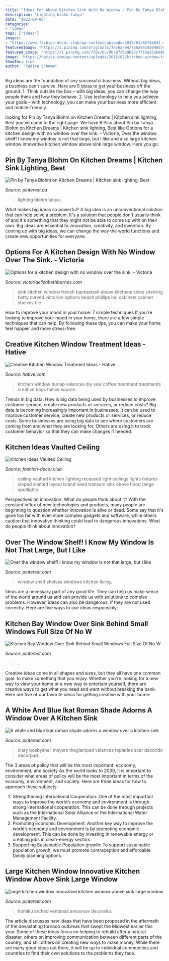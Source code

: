 ```yaml
---
title: "Ideas For Above Kitchen Sink With No Window - Pin By Tanya Blohm On Kitchen Dreams"
description: "Lighting blohm tanya"
date: "2023-09-06"
categories:
- "ideas"
tags: ["ideas"]
images:
- "https://www.fashion-decor.club/wp-content/uploads/2019/01/85748841-47256914.jpg"
featuredImage: "https://i.pinimg.com/originals/7a/6a/94/7a6a94c45046574ac7855a45c1fc506b.jpg"
featured_image: "https://i.pinimg.com/736x/6c/9b/87/6c9b87c7715a35ab088b2e955f33991e.jpg"
image: "https://hative.com/wp-content/uploads/2015/02/kitchen-window-treatments/8-kitchen-window-treatments.jpg"
ShowToc: true
author: "Yadira Schumm"
---
```



Big ideas are the foundation of any successful business. Without big ideas, a business can't survive. Here are 5 ideas to get your business off the ground: 1. Think outside the box – with big ideas, you can change the way people think and how they behave. 2. Use technology to help you achieve your goals – with technology, you can make your business more efficient and mobile-friendly. 
	

		
looking for Pin by Tanya Blohm on Kitchen Dreams | Kitchen sink lighting, Best you've came to the right page. We have 8 Pics about Pin by Tanya Blohm on Kitchen Dreams | Kitchen sink lighting, Best like Options for a kitchen design with no window over the sink. - Victoria, Over the window shelf! I know my window is not that large, but I like and also large kitchen window innovative kitchen window above sink large window. Here you go:
		
    
## Pin By Tanya Blohm On Kitchen Dreams | Kitchen Sink Lighting, Best

<img loading=lazy src="https://i.pinimg.com/736x/11/86/3b/11863b57503002b8d65c8a60067839fe--kitchen-knobs-kitchen-pendants.jpg" onerror="this.onerror=null;this.src='https://tse1.mm.bing.net/th?id=OIP.WEj7dXJR72EXhddgmRkTmgHaJ4&amp;pid=15.1';" alt="Pin by Tanya Blohm on Kitchen Dreams | Kitchen sink lighting, Best">

_Source: pinterest.ca_

>lighting blohm tanya. 

	

What makes big ideas so powerful?
A big idea is an unconventional solution that can help solve a problem. It's a solution that people don't usually think of and it's something that they might not be able to come up with on their own. Big ideas are essential to innovation, creativity, and invention. By coming up with big ideas, we can change the way the world functions and create new opportunities for everyone.

    
## Options For A Kitchen Design With No Window Over The Sink. - Victoria

<img loading=lazy src="http://victoriaelizabethbarnes.com/wp-content/uploads/2015/11/no-window-over-kitchen-sink7.jpg" onerror="this.onerror=null;this.src='https://tse1.mm.bing.net/th?id=OIP.CshEw6K98xZwsMRnjbzMxgAAAA&amp;pid=15.1';" alt="Options for a kitchen design with no window over the sink. - Victoria">

_Source: victoriaelizabethbarnes.com_

>sink kitchen window french backsplash above kitchens sinks shelving betty curved victorian options beach phillips lou cabinets cabinet shelves tile. 

	

How to improve your mood in your home: 7 simple techniques
If you're looking to improve your mood in your home, there are a few simple techniques that can help. By following these tips, you can make your home feel happier and more stress-free.

    
## Creative Kitchen Window Treatment Ideas - Hative

<img loading=lazy src="https://hative.com/wp-content/uploads/2015/02/kitchen-window-treatments/8-kitchen-window-treatments.jpg" onerror="this.onerror=null;this.src='https://tse1.mm.bing.net/th?id=OIP.SIzNOEfDNZTM7_vIQEBhzQHaLH&amp;pid=15.1';" alt="Creative Kitchen Window Treatment Ideas - Hative">

_Source: hative.com_

>kitchen window burlap valances diy sew coffee treatment treatments creative bags hative source. 

	

Trends in big data: How is big data being used by businesses to improve customer service, create new products or services, or reduce costs?
Big data is becoming increasingly important in businesses. It can be used to improve customer service, create new products or services, or reduce costs. Some businesses are using big data to see where customers are coming from and what they are looking for. Others are using it to track customer behavior so that they can make changes if needed.

    
## Kitchen Ideas Vaulted Ceiling

<img loading=lazy src="https://www.fashion-decor.club/wp-content/uploads/2019/01/85748841-47256914.jpg" onerror="this.onerror=null;this.src='https://tse1.mm.bing.net/th?id=OIP.eebkUxyd0qmZVPYzQ5cfYgAAAA&amp;pid=15.1';" alt="Kitchen Ideas Vaulted Ceiling">

_Source: fashion-decor.club_

>ceiling vaulted kitchen lighting recessed light ceilings lights fixtures sloped slanted layout island need transom sink above hood range spotlights. 

	

Perspectives on innovation: What do people think about it?
With the constant influx of new technologies and products, many people are beginning to question whether innovation is alive or dead. Some say that it's gone too far with ever-more complex gadgets and software, while others caution that innovative thinking could lead to dangerous innovations. What do people think about innovation?

    
## Over The Window Shelf! I Know My Window Is Not That Large, But I Like

<img loading=lazy src="https://i.pinimg.com/736x/77/fe/34/77fe34f14eb066dd16088e5ad91d8f99--window-shelves-kitchen-shelves.jpg" onerror="this.onerror=null;this.src='https://tse4.mm.bing.net/th?id=OIP.St5cPZ1amfU7dvi04tv7QAEeEs&amp;pid=15.1';" alt="Over the window shelf! I know my window is not that large, but I like">

_Source: pinterest.com_

>window shelf shelves windows kitchen living. 

	

Ideas are a necessary part of any good life. They can help us make sense of the world around us and can provide us with solutions to complex problems. However, ideas can also be dangerous, if they are not used correctly. Here are five ways to use ideas responsibly: 

    
## Kitchen Bay Window Over Sink Behind Small Windows Full Size Of No W

<img loading=lazy src="https://i.pinimg.com/originals/7a/6a/94/7a6a94c45046574ac7855a45c1fc506b.jpg" onerror="this.onerror=null;this.src='https://tse2.mm.bing.net/th?id=OIP.1Bo5uaplEWJr9eAbBu5-mwHaLH&amp;pid=15.1';" alt="Kitchen Bay Window Over Sink Behind Small Windows Full Size Of No W">

_Source: pinterest.com_

>. 

	

Creative ideas come in all shapes and sizes, but they all have one common goal: to make something that you enjoy. Whether you're looking for a new way to view your home or a new way to entertain yourself, there are creative ways to get what you need and want without breaking the bank. Here are five of our favorite ideas for getting creative with your home: 

    
## A White And Blue Ikat Roman Shade Adorns A Window Over A Kitchen Sink

<img loading=lazy src="https://i.pinimg.com/736x/6c/9b/87/6c9b87c7715a35ab088b2e955f33991e.jpg" onerror="this.onerror=null;this.src='https://tse4.mm.bing.net/th?id=OIP.aZ580GxFEwv2woLve0RgWQHaLH&amp;pid=15.1';" alt="A white and blue ikat roman shade adorns a window over a kitchen sink">

_Source: pinterest.com_

>clary bosbyshell meyers theglampad valances topiaries scar decorido decorpad. 

	

The 3 areas of policy that will be the most important: economy, environment, and society
As the world looks to 2030, it is important to consider what areas of policy will be the most important in terms of the economy, environment, and society. Here are three ideas for how to approach these subjects: 
1. Strengthening International Cooperation: One of the most important ways to improve the world’s economy and environment is through strong international cooperation. This can be done through projects such as the International Solar Alliance or the International Water Management Facility. 
2. Promoting Economic Development: Another key way to improve the world’s economy and environment is by promoting economic development. This can be done by investing in renewable energy or creating jobs in clean-energy sectors. 
3. Supporting Sustainable Population growth: To support sustainable population growth, we must promote contraception and affordable family planning options.

    
## Large Kitchen Window Innovative Kitchen Window Above Sink Large Window

<img loading=lazy src="https://i.pinimg.com/736x/4f/cc/b6/4fccb6f959c4078d22a3c336b05d1895.jpg" onerror="this.onerror=null;this.src='https://tse1.mm.bing.net/th?id=OIP._BUA_UruWXI8AzfDVged9AHaFj&amp;pid=15.1';" alt="large kitchen window innovative kitchen window above sink large window">

_Source: pinterest.com_

>homiku arched ventanas amaxmav decoratio. 

	

The article discusses new ideas that have been proposed in the aftermath of the devastating tornado outbreak that swept the Midwest earlier this year. Some of these ideas focus on helping to rebuild after a natural disaster, others on improving communication between different parts of the country, and still others on creating new ways to make money. While there are many good ideas out there, it will be up to individual communities and countries to find their own solutions to the problems they face.

